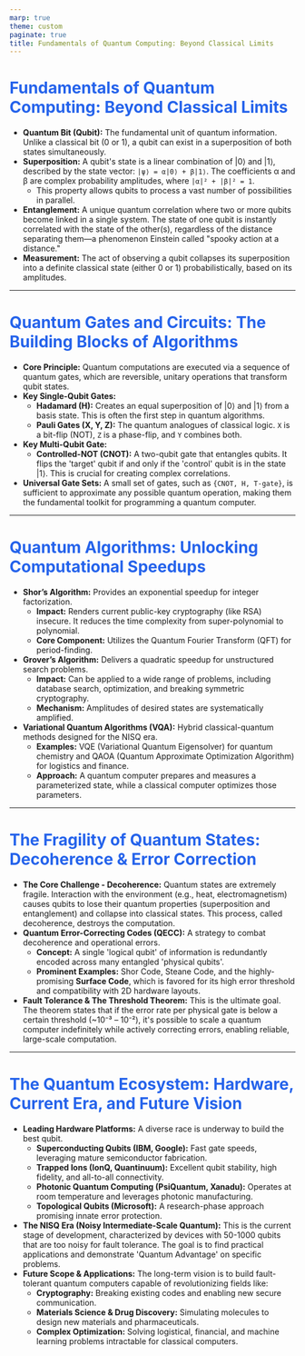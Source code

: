```yaml
---
marp: true
theme: custom
paginate: true
title: Fundamentals of Quantum Computing: Beyond Classical Limits
---
```


<style>

section {
  background: #ffffff;
  color: #1f2937;
  font-family: Inter, sans-serif;
}

h1, h2, h3, h4, h5, h6 {
  color: #2563eb;
  font-family: Inter, sans-serif;
}

a {
  color: #7c3aed;
}

blockquote {
  border-left: 4px solid #2563eb;
  background: rgba(0, 0, 0, 0.05);
}

</style>

# Fundamentals of Quantum Computing: Beyond Classical Limits

*   **Quantum Bit (Qubit):** The fundamental unit of quantum information. Unlike a classical bit (0 or 1), a qubit can exist in a superposition of both states simultaneously.
*   **Superposition:** A qubit's state is a linear combination of |0⟩ and |1⟩, described by the state vector: `|ψ⟩ = α|0⟩ + β|1⟩`. The coefficients α and β are complex probability amplitudes, where `|α|² + |β|² = 1`.
    *   This property allows qubits to process a vast number of possibilities in parallel.
*   **Entanglement:** A unique quantum correlation where two or more qubits become linked in a single system. The state of one qubit is instantly correlated with the state of the other(s), regardless of the distance separating them—a phenomenon Einstein called "spooky action at a distance."
*   **Measurement:** The act of observing a qubit collapses its superposition into a definite classical state (either 0 or 1) probabilistically, based on its amplitudes.

<!-- Start by contrasting the qubit with the classical bit to ground the audience. Emphasize that superposition and entanglement are the two core principles that give quantum computing its power. The state space of N qubits is 2^N, which grows exponentially, unlike the linear growth (N) for classical bits. This exponential workspace is key to quantum advantage. -->

---

# Quantum Gates and Circuits: The Building Blocks of Algorithms

*   **Core Principle:** Quantum computations are executed via a sequence of quantum gates, which are reversible, unitary operations that transform qubit states.
*   **Key Single-Qubit Gates:**
    *   **Hadamard (H):** Creates an equal superposition of |0⟩ and |1⟩ from a basis state. This is often the first step in quantum algorithms.
    *   **Pauli Gates (X, Y, Z):** The quantum analogues of classical logic. `X` is a bit-flip (NOT), `Z` is a phase-flip, and `Y` combines both.
*   **Key Multi-Qubit Gate:**
    *   **Controlled-NOT (CNOT):** A two-qubit gate that entangles qubits. It flips the 'target' qubit if and only if the 'control' qubit is in the state |1⟩. This is crucial for creating complex correlations.
*   **Universal Gate Sets:** A small set of gates, such as `{CNOT, H, T-gate}`, is sufficient to approximate any possible quantum operation, making them the fundamental toolkit for programming a quantum computer.

<!-- Use the analogy of a classical circuit, but highlight the key difference of reversibility—quantum operations can always be run backward. The CNOT gate is arguably the most important two-qubit gate, as it is the primary mechanism for creating and manipulating entanglement, which is essential for most powerful algorithms. -->

---

# Quantum Algorithms: Unlocking Computational Speedups

*   **Shor’s Algorithm:** Provides an exponential speedup for integer factorization.
    *   **Impact:** Renders current public-key cryptography (like RSA) insecure. It reduces the time complexity from super-polynomial to polynomial.
    *   **Core Component:** Utilizes the Quantum Fourier Transform (QFT) for period-finding.
*   **Grover’s Algorithm:** Delivers a quadratic speedup for unstructured search problems.
    *   **Impact:** Can be applied to a wide range of problems, including database search, optimization, and breaking symmetric cryptography.
    *   **Mechanism:** Amplitudes of desired states are systematically amplified.
*   **Variational Quantum Algorithms (VQA):** Hybrid classical-quantum methods designed for the NISQ era.
    *   **Examples:** VQE (Variational Quantum Eigensolver) for quantum chemistry and QAOA (Quantum Approximate Optimization Algorithm) for logistics and finance.
    *   **Approach:** A quantum computer prepares and measures a parameterized state, while a classical computer optimizes those parameters.

<!-- Clarify that quantum computers are not universally faster; they excel at specific tasks. Shor's algorithm is the 'killer app' that catalyzed the field. Grover's offers a more modest but broadly applicable speedup. VQAs are critical because they represent the most promising path to achieving quantum advantage on today's noisy, intermediate-scale hardware. -->

---

# The Fragility of Quantum States: Decoherence & Error Correction

*   **The Core Challenge - Decoherence:** Quantum states are extremely fragile. Interaction with the environment (e.g., heat, electromagnetism) causes qubits to lose their quantum properties (superposition and entanglement) and collapse into classical states. This process, called decoherence, destroys the computation.
*   **Quantum Error-Correcting Codes (QECC):** A strategy to combat decoherence and operational errors.
    *   **Concept:** A single 'logical qubit' of information is redundantly encoded across many entangled 'physical qubits'.
    *   **Prominent Examples:** Shor Code, Steane Code, and the highly-promising **Surface Code**, which is favored for its high error threshold and compatibility with 2D hardware layouts.
*   **Fault Tolerance & The Threshold Theorem:** This is the ultimate goal. The theorem states that if the error rate per physical gate is below a certain threshold (~10⁻³ – 10⁻²), it's possible to scale a quantum computer indefinitely while actively correcting errors, enabling reliable, large-scale computation.

<!-- This slide addresses the single greatest obstacle in building a functional quantum computer. Use an analogy: decoherence is like a whisper in a loud room; error correction is like having multiple listeners collaborate to reconstruct the message. Achieving fault tolerance by surpassing the error threshold is the dividing line between the current NISQ era and the future era of truly powerful quantum computers. -->

---

# The Quantum Ecosystem: Hardware, Current Era, and Future Vision

*   **Leading Hardware Platforms:** A diverse race is underway to build the best qubit.
    *   **Superconducting Qubits (IBM, Google):** Fast gate speeds, leveraging mature semiconductor fabrication.
    *   **Trapped Ions (IonQ, Quantinuum):** Excellent qubit stability, high fidelity, and all-to-all connectivity.
    *   **Photonic Quantum Computing (PsiQuantum, Xanadu):** Operates at room temperature and leverages photonic manufacturing.
    *   **Topological Qubits (Microsoft):** A research-phase approach promising innate error protection.
*   **The NISQ Era (Noisy Intermediate-Scale Quantum):** This is the current stage of development, characterized by devices with 50-1000 qubits that are too noisy for fault tolerance. The goal is to find practical applications and demonstrate 'Quantum Advantage' on specific problems.
*   **Future Scope & Applications:** The long-term vision is to build fault-tolerant quantum computers capable of revolutionizing fields like:
    *   **Cryptography:** Breaking existing codes and enabling new secure communication.
    *   **Materials Science & Drug Discovery:** Simulating molecules to design new materials and pharmaceuticals.
    *   **Complex Optimization:** Solving logistical, financial, and machine learning problems intractable for classical computers.

<!-- Conclude by highlighting the global effort across academia and industry. The NISQ era is about learning what we can do with imperfect machines today. The ultimate goal—a fault-tolerant computer—remains a grand engineering challenge, but its potential to transform science and technology is immense. The diversity of hardware approaches indicates that the final 'winning' platform is still unknown. -->
